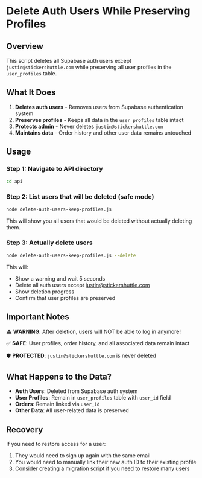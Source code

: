 # Delete Auth Users While Preserving Profiles

## Overview

This script deletes all Supabase auth users except `justin@stickershuttle.com` while preserving all user profiles in the `user_profiles` table.

## What It Does

1. **Deletes auth users** - Removes users from Supabase authentication system
2. **Preserves profiles** - Keeps all data in the `user_profiles` table intact
3. **Protects admin** - Never deletes `justin@stickershuttle.com`
4. **Maintains data** - Order history and other user data remains untouched

## Usage

### Step 1: Navigate to API directory
```bash
cd api
```

### Step 2: List users that will be deleted (safe mode)
```bash
node delete-auth-users-keep-profiles.js
```

This will show you all users that would be deleted without actually deleting them.

### Step 3: Actually delete users
```bash
node delete-auth-users-keep-profiles.js --delete
```

This will:
- Show a warning and wait 5 seconds
- Delete all auth users except justin@stickershuttle.com
- Show deletion progress
- Confirm that user profiles are preserved

## Important Notes

⚠️ **WARNING**: After deletion, users will NOT be able to log in anymore!

✅ **SAFE**: User profiles, order history, and all associated data remain intact

🛡️ **PROTECTED**: `justin@stickershuttle.com` is never deleted

## What Happens to the Data?

- **Auth Users**: Deleted from Supabase auth system
- **User Profiles**: Remain in `user_profiles` table with `user_id` field
- **Orders**: Remain linked via `user_id` 
- **Other Data**: All user-related data is preserved

## Recovery

If you need to restore access for a user:
1. They would need to sign up again with the same email
2. You would need to manually link their new auth ID to their existing profile
3. Consider creating a migration script if you need to restore many users 